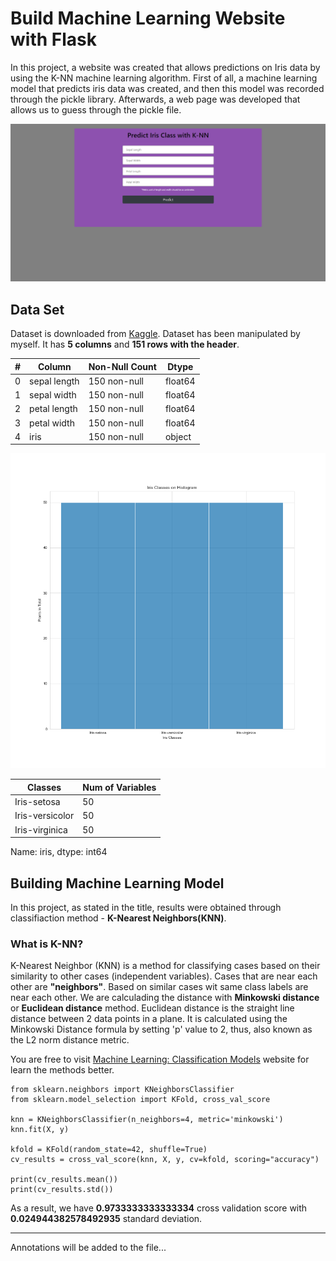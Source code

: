 
# Build Machine Learning Website with Flask

In this project, a website was created that allows predictions on Iris data by using the K-NN machine learning algorithm. First of all, a machine learning model that predicts iris data was created, and then this model was recorded through the pickle library. Afterwards, a web page was developed that allows us to guess through the pickle file.

<p align="center">
    <img src="webpage_preview.png"> 
</p>

## Data Set

Dataset is downloaded from [Kaggle](https://www.kaggle.com/uciml/iris).  Dataset has been manipulated by myself. It has **5 columns** and **151 rows with the header**.

| # | Column | Non-Null Count | Dtype |
|--|--|--|--|
| 0 | sepal length | 150 non-null | float64
| 1 | sepal width | 150 non-null | float64
| 2 | petal length | 150 non-null | float64
| 3 | petal width | 150 non-null | float64
| 4 | iris | 150 non-null | object

<p align="center">
    <img src="hist_iris.png"> 
</p>

| Classes | Num of Variables |
|--|--|
| Iris-setosa  | 50 |
| Iris-versicolor | 50 |
| Iris-virginica | 50 |

Name: iris, dtype: int64 

## Building Machine Learning Model

In this project, as stated in the title, results were obtained through classifiaction method - **K-Nearest Neighbors(KNN)**. 

### What is K-NN?

K-Nearest Neighbor (KNN) is a method for classifying cases based on their similarity to other cases (independent variables). Cases that are near each other are **"neighbors"**. Based on similar cases wit same class labels are near each other. We are calculading the distance with **Minkowski distance** or **Euclidean distance** method. Euclidean distance is the straight line distance between 2 data points in a plane. It is calculated using the Minkowski Distance formula by setting 'p' value to 2, thus, also known as the L2 norm distance metric.

You are free to visit [Machine Learning: Classification Models](https://medium.com/fuzz/machine-learning-classification-models-3040f71e2529) website for learn the methods better.

    from sklearn.neighbors import KNeighborsClassifier
    from sklearn.model_selection import KFold, cross_val_score
    
    knn = KNeighborsClassifier(n_neighbors=4, metric='minkowski')
    knn.fit(X, y)
    
    kfold = KFold(random_state=42, shuffle=True)
    cv_results = cross_val_score(knn, X, y, cv=kfold, scoring="accuracy")
    
    print(cv_results.mean())
    print(cv_results.std())

As a result, we have **0.9733333333333334** cross validation score with **0.024944382578492935** standard deviation.

---

Annotations will be added to the file...
